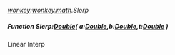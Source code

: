 _[wonkey](../../modules/wonkey/wonkey-module.md):[wonkey.math](../../modules/wonkey/wonkey-math.md).Slerp_
##### Function Slerp:[Double](../../modules/wonkey/wonkey-types-double.md)( a:[Double](../../modules/wonkey/wonkey-types-double.md),b:[Double](../../modules/wonkey/wonkey-types-double.md),t:[Double](../../modules/wonkey/wonkey-types-double.md) )
Linear Interp
